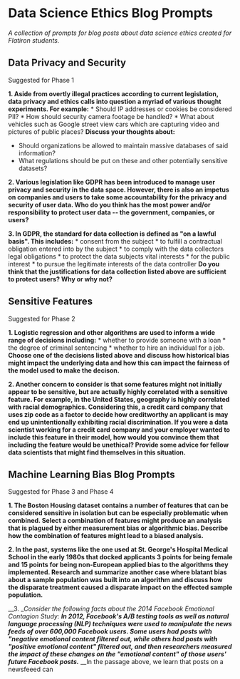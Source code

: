 # Data Science Ethics Blog Prompts
_A collection of prompts for blog posts about data science ethics created for Flatiron students._



## Data Privacy and Security
Suggested for Phase 1

__1. Aside from overtly illegal practices according to current legislation, data privacy and ethics calls into question a myriad of various thought experiments. For example:__
	* Should IP addresses or cookies be considered PII?
	* How should security camera footage be handled? 
	* What about vehicles such as Google street view cars which are capturing video and pictures of public places? 
__Discuss your thoughts about:__
  * Should organizations be allowed to maintain massive databases of said information? 
  * What regulations should be put on these and other potentially sensitive datasets?


__2. Various legislation like GDPR has been introduced to manage user privacy and security in the data space. However, there is also an impetus on companies and users to take some accountability for the privacy and security of user data. Who do you think has the most power and/or responsibility to protect user data -- the government, companies, or users?__


__3. In GDPR, the standard for data collection is defined as "on a lawful basis". This includes:__
	* consent from the subject
	* to fulfill a contractual obligation entered into by the subject
	* to comply with the data collectors legal obligations
	* to protect the data subjects vital interests
	* for the public interest
	* to pursue the legitimate interests of the data controller
  __Do you think that the justifications for data collection listed above are sufficient to protect users? Why or why not?__
  


## Sensitive Features
Suggested for Phase 2

__1. Logistic regression and other algorithms are used to inform a wide range of decisions including:__
	* whether to provide someone with a loan
	* the degree of criminal sentencing
	* whether to hire an individual for a job. 
__Choose one of the decisions listed above and discuss how historical bias might impact the underlying data and how this can impact the fairness of the model used to make the decison.__


__2. Another concern to consider is that some features might not initially appear to be sensitive, but are actually highly correlated with a sensitive feature. For example, in the United States, geography is highly correlated with racial demographics. Considering this, a credit card company that uses zip code as a factor to decide how creditworthy an applicant is may end up unintentionally exhibiting racial discrimination. 
If you were a data scientist working for a credit card company and your employer wanted to include this feature in their model, how would you convince them that including the feature would be unethical? Provide some advice for fellow data scientists that might find themselves in this situation.__



## Machine Learning Bias Blog Prompts
Suggested for Phase 3 and Phase 4

__1. The Boston Housing dataset contains a number of features that can be considered sensitive in isolation but can be especially problematic when combined. Select a combination of features might produce an analysis that is plagued by either measurement bias or algorithmic bias. Describe how the combination of features might lead to a biased analysis.__


__2. In the past, systems like the one used at St. George's Hospital Medical School in the early 1980s that docked applicants 3 points for being female and 15 points for being non-European applied bias to the algorithms they implemented. Research and summarize another case where blatant bias about a sample population was built into an algorithm and discuss how the disparate treatment caused a disparate impact on the effected sample population.__


__3. __Consider the following facts about the 2014 Facebook Emotional Contagion Study:
__In 2012, Facebook's A/B testing tools as well as natural language processing (NLP) techniques were used to manipulate the news feeds of over 600,000 Facebook users. Some users had posts with "negative emotional content filtered out, while others had posts with "positive emotional content" filtered out, and then researchers measured the impact of these changes on the "emotional content" of those users' future Facebook posts.___
__In the passage above, we learn that posts on a newsfeeed can 

